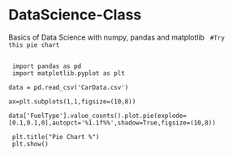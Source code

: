 # DataScience-Class
Basics of Data Science with numpy, pandas and matplotlib
<code>
#Try this pie chart   
 </br>
import pandas as pd 
</br>
import matplotlib.pyplot as plt
</br>
data = pd.read_csv('CarData.csv')
<br>
ax=plt.subplots(1,1,figsize=(10,8))
<br>
data['FuelType'].value_counts().plot.pie(explode=[0.1,0.1,0],autopct='%1.1f%%',shadow=True,figsize=(10,8))
<br>
plt.title("Pie Chart %")
<br>
plt.show()
